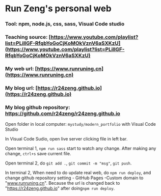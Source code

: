 # Run Zeng's personal web
### Tool: npm, node.js, css, sass, Visual Code studio
### Teaching source: [https://www.youtube.com/playlist?list=PLillGF-RfqbYoGoCjKoMOkVznV6aSXKzU](https://www.youtube.com/playlist?list=PLillGF-RfqbYoGoCjKoMOkVznV6aSXKzU)
### My web url: [https://www.runruning.cn](https://www.runruning.cn)
### My blog url: [https://r24zeng.github.io](https://r24zeng.github.io)
### My blog github repository: https://github.com/r24zeng/r24zeng.github.io

Open folder in local computer: `mystudy/modern_portfolio` with Visual Code Studio


In Visual Code Sudio, open live server clicking file in left bar. 

Open terminal 1, `npm run sass` start to watch any change. After making any change, `ctrl+s` save current file.

Open terminal 2, do `git add .`, `git commit -m "msg"`, `git push`. 

In terminal 2, When need to do update real web, do `npm run deploy`, and change github repository setting - GitHub Pages -Custom domain to "www.runruning.cn".
Because the url is changed back to "https://r24zeng.github.io" after doing`npm run deploy`.

